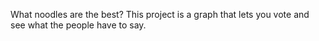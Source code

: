 What noodles are the best? This project is a graph that lets you vote and see what the people have to say.
